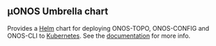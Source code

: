 <!--
SPDX-FileCopyrightText: 2022 2020-present Open Networking Foundation <info@opennetworking.org>

SPDX-License-Identifier: Apache-2.0
-->

## µONOS Umbrella chart

Provides a [Helm] chart for deploying ONOS-TOPO, ONOS-CONFIG and ONOS-CLI to [Kubernetes].
See the [documentation] for more info.

[Kubernetes]: https://kubernetes.io/
[Helm]: https://helm.sh/
[documentation]: https://docs.onosproject.org/developers/deploy_with_helm/

